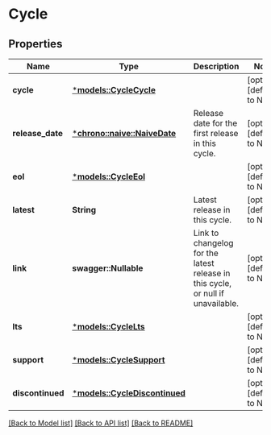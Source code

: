 # Cycle

## Properties
Name | Type | Description | Notes
------------ | ------------- | ------------- | -------------
**cycle** | [***models::CycleCycle**](cycle_cycle.md) |  | [optional] [default to None]
**release_date** | [***chrono::naive::NaiveDate**](date.md) | Release date for the first release in this cycle. | [optional] [default to None]
**eol** | [***models::CycleEol**](cycle_eol.md) |  | [optional] [default to None]
**latest** | **String** | Latest release in this cycle. | [optional] [default to None]
**link** | **swagger::Nullable<String>** | Link to changelog for the latest release in this cycle, or null if unavailable. | [optional] [default to None]
**lts** | [***models::CycleLts**](cycle_lts.md) |  | [optional] [default to None]
**support** | [***models::CycleSupport**](cycle_support.md) |  | [optional] [default to None]
**discontinued** | [***models::CycleDiscontinued**](cycle_discontinued.md) |  | [optional] [default to None]

[[Back to Model list]](../README.md#documentation-for-models) [[Back to API list]](../README.md#documentation-for-api-endpoints) [[Back to README]](../README.md)


